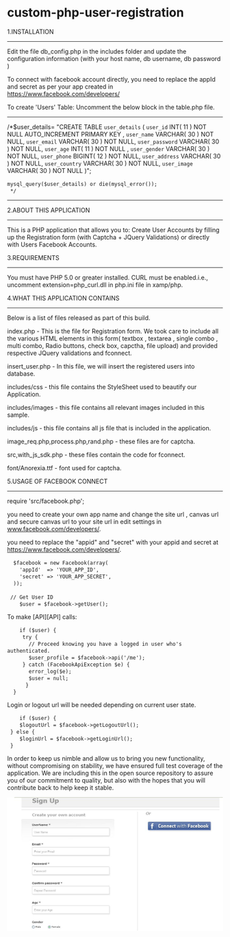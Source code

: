 custom-php-user-registration
============================



1.INSTALLATION

******************************************

Edit the file db_config.php in the includes folder and update the configuration information (with your host name, db username, db password ) 

To connect with facebook account directly, you need to replace the appId and secret as per your app created in https://www.facebook.com/developers/

To create 'Users' Table: Uncomment the below block in the table.php file.

-------------------------------------------
/*$user_details= "CREATE TABLE `user_details` (
  				`user_id` INT( 11 ) NOT NULL AUTO_INCREMENT PRIMARY KEY ,
					`user_name` VARCHAR( 30 ) NOT NULL,
					`user_email` VARCHAR( 30 ) NOT NULL,
					`user_password` VARCHAR( 30 ) NOT NULL,
					`user_age` INT( 11 ) NOT NULL ,
					`user_gender` VARCHAR( 30 ) NOT NULL,
					`user_phone` BIGINT( 12 ) NOT NULL,
					`user_address` VARCHAR( 30 ) NOT NULL,
					`user_country` VARCHAR( 30 ) NOT NULL,
					`user_image` VARCHAR( 30 ) NOT NULL
					)";
 
	mysql_query($user_details) or die(mysql_error());
	 */
-------------------------------------------



2.ABOUT THIS APPLICATION

******************************************

This is a PHP application that allows you to:
Create User Accounts by filling up the Registration form (with Captcha + JQuery Validations) or directly with Users Facebook Accounts.
	


3.REQUIREMENTS

******************************************

You must have PHP 5.0 or greater installed.
CURL must be enabled.i.e., uncomment extension=php_curl.dll in php.ini file in xamp/php.



4.WHAT THIS APPLICATION CONTAINS

******************************************

Below is a list of files released as part of this build.

index.php - This is the file for Registration form. We took care to include all the various HTML elements in this form( textbox , textarea , single combo , multi combo, Radio buttons, check box, capctha, file upload) and provided respective JQuery validations and fconnect.

insert_user.php - In this file, we will insert the registered users into database.

includes/css - this file contains the  StyleSheet used to beautify our Application.

includes/images - this file contains all relevant images included in this sample.

includes/js - this file contains all js file that is included in the application.

image_req.php,process.php,rand.php - these files are for captcha.

src,with_js_sdk.php - these files contain the code for fconnect.

font/Anorexia.ttf - font used for captcha.




5.USAGE OF FACEBOOK CONNECT

******************************************


require 'src/facebook.php';

you need to  create your own app name and change the site url , canvas url and secure canvas url to your site url in edit settings in www.facebook.com/developers/.

you need to replace the "appid" and "secret" with your appid and secret at https://www.facebook.com/developers/.

      $facebook = new Facebook(array(
        'appId'  => 'YOUR_APP_ID',
        'secret' => 'YOUR_APP_SECRET',
      ));

   	 // Get User ID
    	$user = $facebook->getUser();

To make [API][API] calls:

    	if ($user) {
         try {
           // Proceed knowing you have a logged in user who's authenticated.
           $user_profile = $facebook->api('/me');
         } catch (FacebookApiException $e) {
           error_log($e);
           $user = null;
          }
      }

Login or logout url will be needed depending on current user state.

    	if ($user) {
      	$logoutUrl = $facebook->getLogoutUrl();
   	 } else {
      	$loginUrl = $facebook->getLoginUrl();
   	 }

In order to keep us nimble and allow us to bring you new functionality, without
	compromising on stability, we have ensured full test coverage of the application.
	We are including this in the open source repository to assure you of our
	commitment to quality, but also with the hopes that you will contribute back to
	help keep it stable. 




<img style="max-width:100%;" src="https://github.com/lavanya-nyros/custom-php-user-registration/raw/master/screenshots/registration.JPG
" alt="signup" title="signup">


